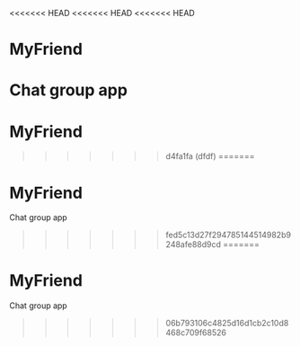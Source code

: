 <<<<<<< HEAD
<<<<<<< HEAD
<<<<<<< HEAD
# MyFriend
Chat group app
=======
# MyFriend
>>>>>>> d4fa1fa (dfdf)
=======
# MyFriend
Chat group app
>>>>>>> fed5c13d27f294785144514982b9248afe88d9cd
=======
# MyFriend
Chat group app
>>>>>>> 06b793106c4825d16d1cb2c10d8468c709f68526
